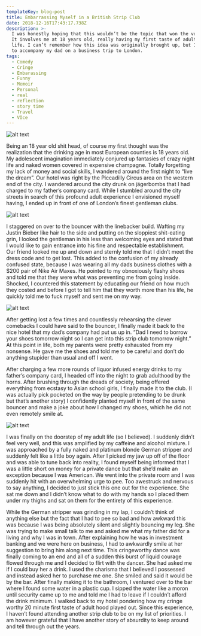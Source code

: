 ```yaml
---
templateKey: blog-post
title: Embarrassing Myself in a British Strip Club
date: 2018-12-16T17:43:17.738Z
description: >-
  I was honestly hoping that this wouldn’t be the topic that won the vote haha.
  It involves me at 18 years old, really having my first taste of adult club
  life. I can’t remember how this idea was originally brought up, but I was able
  to accompany my dad on a business trip to London.
tags:
  - Comedy
  - Cringe
  - Embarassing
  - Funny
  - Memoir
  - Personal
  - real
  - reflection
  - story time
  - Travel
  - VIce
---
```

![alt text](https://mythoughtsfromthebasement.files.wordpress.com/2018/12/img_1636.jpg "image of london")



Being an 18 year old shit head, of course my first thought was the realization that the drinking age in most European counties is 18 years old. My adolescent imagination immediately conjured up fantasies of crazy night life and naked women covered in expensive champagne. Totally forgetting my lack of money and social skills, I wandered around the first night to “live the dream”. Our hotel was right by the Piccadilly Circus area on the western end of the city. I wandered around the city drunk on jägerbombs that I had charged to my father’s company card. While I stumbled around the city streets in search of this profound adult experience I envisioned myself having, I ended up in front of one of London’s finest gentleman clubs.


![alt text](https://mythoughtsfromthebasement.files.wordpress.com/2018/12/img_1637.jpg "image of london")


I staggered on over to the bouncer with the linebacker build. Wafting my Justin Bieber like hair to the side and putting on the sloppiest shit-eating grin, I looked the gentleman in his less than welcoming eyes and stated that I would like to gain entrance into his fine and respectable establishment. Our friend looked me up and down and sternly told me that I didn’t meet the dress code and to get lost. This added to the confusion of my already confused state, because I was wearing all my dads business clothes with a $200 pair of Nike Air Maxes. He pointed to my obnoxiously flashy shoes and told me that they were what was preventing me from going inside. Shocked, I countered this statement by educating our friend on how much they costed and before I got to tell him that they worth more than his life, he quickly told me to fuck myself and sent me on my way.


![alt text](https://mythoughtsfromthebasement.files.wordpress.com/2018/12/img_1638.jpg "bouncer")

After getting lost a few times and countlessly rehearsing the clever comebacks I could have said to the bouncer, I finally made it back to the nice hotel that my dad’s company had put us up in. “Dad I need to borrow your shoes tomorrow night so I can get into this strip club tomorrow night.” At this point in life, both my parents were pretty exhausted from my nonsense. He gave me the shoes and told me to be careful and don’t do anything stupider than usual and off I went.

After charging a few more rounds of liquor infused energy drinks to my father’s company card, I headed off into the night to grab adulthood by the horns. After brushing through the dreads of society, being offered everything from ecstasy to Asian school girls, I finally made it to the club. (I was actually pick pocketed on the way by people pretending to be drunk but that’s another story) I confidently planted myself in front of the same bouncer and make a joke about how I changed my shoes, which he did not even remotely smile at.


![alt text](https://mythoughtsfromthebasement.files.wordpress.com/2018/12/img_1639.jpg "pole dancer in underwear")


I was finally on the doorstep of my adult life (so I believed). I suddenly didn’t feel very well, and this was amplified by my caffeine and alcohol mixture. I was approached by a fully naked and platinum blonde German stripper and suddenly felt like a little boy again. After I picked my jaw up off of the floor and was able to tune back into reality, I found myself being informed that I was a little short on money for a private dance but that she’d make an exception because I was American. We went into the private room and I was suddenly hit with an overwhelming urge to pee. Too awestruck and nervous to say anything, I decided to just stick this one out for the experience. She sat me down and I didn’t know what to do with my hands so I placed them under my thighs and sat on them for the entirety of this experience.

While the German stripper was grinding in my lap, I couldn’t think of anything else but the fact that I had to pee so bad and how awkward this was because I was being absolutely silent and slightly bouncing my leg. She was trying to make small talk to me and asked me what my father did for a living and why I was in town. After explaining how he was in investment banking and we were here on business, I had to awkwardly smile at her suggestion to bring him along next time. This cringeworthy dance was finally coming to an end and all of a sudden this burst of liquid courage flowed through me and I decided to flirt with the dancer. She had asked me if I could buy her a drink. I used the charisma that I believed I possessed and instead asked her to purchase me one. She smiled and said it would be by the bar. After finally making it to the bathroom, I ventured over to the bar where I found some water in a plastic cup. I sipped the water like a moron until security came up to me and told me I had to leave if I couldn’t afford the drink minimum. I walked back to my hotel pondering how my cringe worthy 20 minute first taste of adult hood played out. Since this experience, I haven’t found attending another strip club to be on my list of priorities. I am however grateful that I have another story of absurdity to keep around and tell through out the years.

